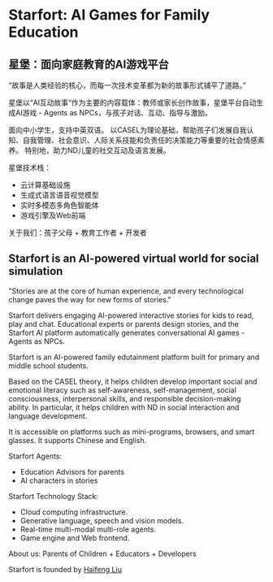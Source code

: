 # Starfort: AI Games for Family Education

## 星堡：面向家庭教育的AI游戏平台

“故事是人类经验的核心，而每一次技术变革都为新的故事形式铺平了道路。”

星堡以“AI互动故事“作为主要的内容载体：教师或家长创作故事，星堡平台自动生成AI游戏 - Agents as NPCs，与孩子对话、互动、指导与激励。

面向中小学生，支持中英双语。
以CASEL为理论基础，帮助孩子们发展自我认知、自我管理、社会意识、人际关系技能和负责任的决策能力等重要的社会情感素养。
特别地，助力ND儿童的社交互动及语言发展。

星堡技术栈：
* 云计算基础设施
* 生成式语言语音视觉模型
* 实时多模态多角色智能体
* 游戏引擎及Web前端

关于我们：孩子父母 + 教育工作者 + 开发者


## Starfort is an AI-powered virtual world for social simulation


"Stories are at the core of human experience, and every technological change paves the way for new forms of stories."

Starfort delivers engaging AI-powered interactive stories for kids to read, play and chat.
Educational experts or parents design stories, and the Starfort AI platform automatically generates conversational AI games - Agents as NPCs.

Starfort is an AI-powered family edutainment platform built for primary and middle school students.

Based on the CASEL theory, it helps children develop important social and emotional literacy such as self-awareness, self-management, social consciousness, interpersonal skills, and responsible decision-making ability. In particular, it helps children with ND in social interaction and language development.

It is accessible on platforms such as mini-programs, browsers, and smart glasses. It supports Chinese and English.

Starfort Agents: 
* Education Advisors for parents
* AI characters in stories


Starfort Technology Stack: 
* Cloud computing infrastructure.
* Generative language, speech and vision models.
* Real-time multi-modal multi-role agents.
* Game engine and Web frontend. 

About us: Parents of Children + Educators + Developers


Starfort is founded by [Haifeng Liu](https://www.linkedin.com/in/haifeng-liu/)
